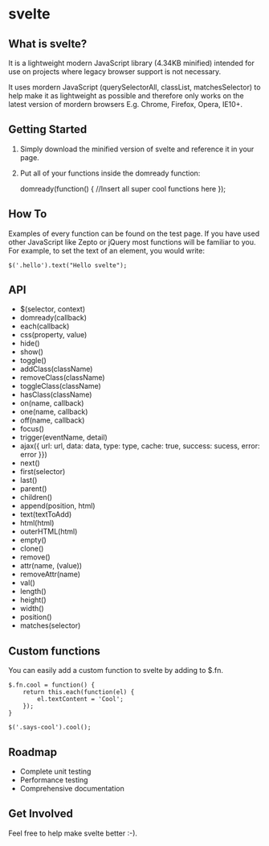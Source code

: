 svelte
======================================

What is svelte?
---------------------

It is a lightweight modern JavaScript library (4.34KB minified) intended for use on projects where legacy browser support is not necessary.

It uses mordern JavaScript (querySelectorAll, classList, matchesSelector) to help make it as lightweight as possible and therefore only works on the latest version of mordern browsers E.g. Chrome, Firefox, Opera, IE10+.

Getting Started
---------------------

1) Simply download the minified version of svelte and reference it in your page.

	<script src="svelte.min.js"></script>

2) Put all of your functions inside the domready function:

	domready(function() {
	   //Insert all super cool functions here
	});

How To
---------------------

Examples of every function can be found on the test page. If you have used other JavaScript like Zepto or jQuery most functions will be familiar to you. For example, to set the text of an element, you would write:

	$('.hello').text("Hello svelte");

API
---------------------

* $(selector, context)
* domready(callback)
* each(callback)
* css(property, value)
* hide()
* show()
* toggle()
* addClass(className)
* removeClass(className)
* toggleClass(className)
* hasClass(className)
* on(name, callback)
* one(name, callback)
* off(name, callback)
* focus()
* trigger(eventName, detail)
* ajax({ url: url, data: data, type: type, cache: true, success: sucess, error: error }})
* next()
* first(selector)
* last()
* parent()
* children()
* append(position, html)
* text(textToAdd)
* html(html)
* outerHTML(html)
* empty()
* clone()
* remove()
* attr(name, (value))
* removeAttr(name)
* val()
* length()
* height()
* width()
* position()
* matches(selector)

Custom functions
---------------------

You can easily add a custom function to svelte by adding to $.fn.

	$.fn.cool = function() {
		return this.each(function(el) {
	    	el.textContent = 'Cool';
	    });
	}
	
	$('.says-cool').cool();

Roadmap
---------------------

* Complete unit testing
* Performance testing
* Comprehensive documentation

Get Involved
---------------------

Feel free to help make svelte better :-).